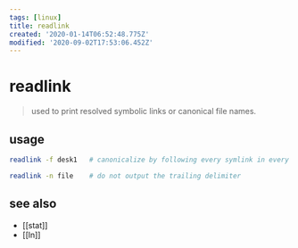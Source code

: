 ```yaml
---
tags: [linux]
title: readlink
created: '2020-01-14T06:52:48.775Z'
modified: '2020-09-02T17:53:06.452Z'
---
```


# readlink
> used to print resolved symbolic links or canonical file names.
## usage
```sh
readlink -f desk1   # canonicalize by following every symlink in every component of the given name recursively

readlink -n file    # do not output the trailing delimiter
```

## see also
- [[stat]]
- [[ln]]

